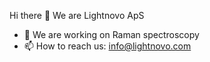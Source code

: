  Hi there 👋
 We are Lightnovo ApS
- 🔭 We are working on Raman spectroscopy
- 📫 How to reach us: info@lightnovo.com


